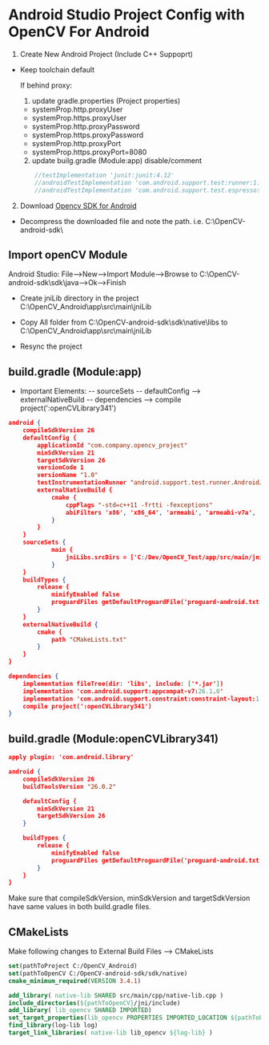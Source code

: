 # Android Studio Project Config with OpenCV For Android

1. Create New Android Project (Include C++ Suppoprt) 
   
-  Keep toolchain default
   
   If behind proxy: 
   1. update gradle.properties (Project properties)
   - systemProp.http.proxyUser
   - systemProp.https.proxyUser
   - systemProp.http.proxyPassword
   - systemProp.https.proxyPassword
   - systemProp.http.proxyPort
   - systemProp.https.proxyPort=8080
   
   2. update builg.gradle (Module:app)
   disable/comment 
    ```gradle
        //testImplementation 'junit:junit:4.12'
        //androidTestImplementation 'com.android.support.test:runner:1.0.1'
        //androidTestImplementation 'com.android.support.test.espresso:espresso-core:3.0.1'
    ```
2. Download [Opencv SDK for Android](https://sourceforge.net/projects/opencvlibrary/files/opencv-android/)

- Decompress the downloaded file and note the path. i.e. C:\\OpenCV-android-sdk\



## Import openCV Module
Android Studio: File-->New-->Import Module-->Browse to C:\\OpenCV-android-sdk\sdk\java-->Ok-->Finish

- Create jniLib directory in the project C:\\OpenCV_Android\app\src\main\jniLib

- Copy All folder from C:\\OpenCV-android-sdk\sdk\native\libs to C:\\OpenCV_Android\app\src\main\jniLib

- Resync the project

## build.gradle (Module:app)
- Important Elements: 
-- sourceSets
-- defaultConfig --> externalNativeBuild
-- dependencies --> compile project(':openCVLibrary341')  
```json
android {
    compileSdkVersion 26
    defaultConfig {
        applicationId "com.company.opencv_project"
        minSdkVersion 21
        targetSdkVersion 26
        versionCode 1
        versionName "1.0"
        testInstrumentationRunner "android.support.test.runner.AndroidJUnitRunner"
        externalNativeBuild {
            cmake {
                cppFlags "-std=c++11 -frtti -fexceptions" 
                abiFilters 'x86', 'x86_64', 'armeabi', 'armeabi-v7a', 'arm64-v8a', 'mips', 'mips64' 
            }
        }
    }
    sourceSets {
            main {
                jniLibs.srcDirs = ['C:/Dev/OpenCV_Test/app/src/main/jniLibs']
            }
    }
    buildTypes {
        release {
            minifyEnabled false
            proguardFiles getDefaultProguardFile('proguard-android.txt'), 'proguard-rules.pro'
        }
    }
    externalNativeBuild {
        cmake {
            path "CMakeLists.txt"
        }
    }
}

dependencies {
    implementation fileTree(dir: 'libs', include: ['*.jar'])
    implementation 'com.android.support:appcompat-v7:26.1.0'
    implementation 'com.android.support.constraint:constraint-layout:1.0.2'    
    compile project(':openCVLibrary341')     
}
```
## build.gradle (Module:openCVLibrary341)
```json
apply plugin: 'com.android.library'

android {
    compileSdkVersion 26
    buildToolsVersion "26.0.2"

    defaultConfig {
        minSdkVersion 21
        targetSdkVersion 26
    }

    buildTypes {
        release {
            minifyEnabled false
            proguardFiles getDefaultProguardFile('proguard-android.txt'), 'proguard-rules.txt'
        }
    }
}
```
Make sure that compileSdkVersion, minSdkVersion and targetSdkVersion have same values in both build.gradle files.
## CMakeLists
Make following changes to External Build Files --> CMakeLists
```cmake
set(pathToProject C:/OpenCV_Android)
set(pathToOpenCV C:/OpenCV-android-sdk/sdk/native)
cmake_minimum_required(VERSION 3.4.1)

add_library( native-lib SHARED src/main/cpp/native-lib.cpp )
include_directories(${pathToOpenCV}/jni/include)
add_library( lib_opencv SHARED IMPORTED)
set_target_properties(lib_opencv PROPERTIES IMPORTED_LOCATION ${pathToProject}/app/src/main/jniLibs/${ANDROID_ABI}/libopencv_java3.so)
find_library(log-lib log)
target_link_libraries( native-lib lib_opencv ${log-lib} )
```
